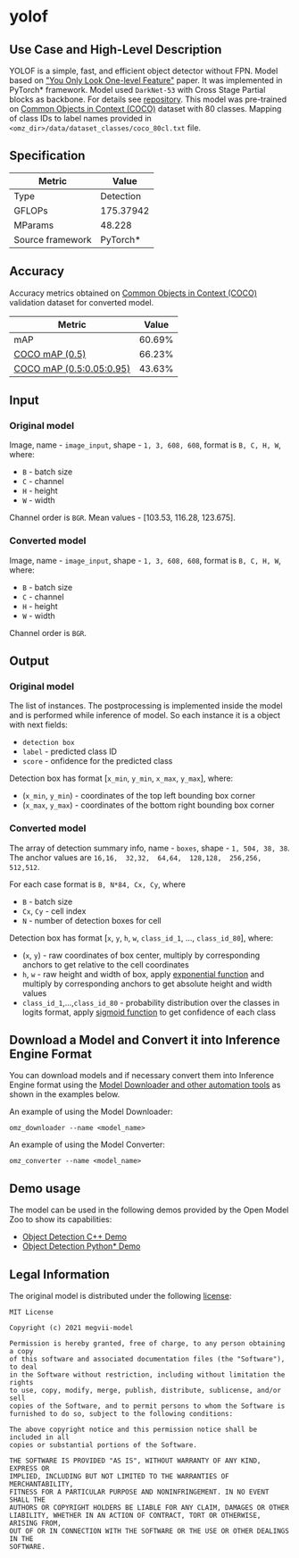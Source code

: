 # yolof

## Use Case and High-Level Description

YOLOF is a simple, fast, and efficient object detector without FPN. Model based on ["You Only Look One-level Feature"](https://arxiv.org/abs/2103.09460) paper. It was implemented in PyTorch\* framework. Model used `DarkNet-53` with Cross Stage Partial blocks as backbone. For details see [repository](https://github.com/megvii-model/YOLOF). This model was pre-trained on [Common Objects in Context (COCO)](https://cocodataset.org/#home) dataset with 80 classes. Mapping of class IDs to label names provided in `<omz_dir>/data/dataset_classes/coco_80cl.txt` file.

## Specification

| Metric            | Value         |
|-------------------|---------------|
| Type              | Detection     |
| GFLOPs            | 175.37942     |
| MParams           | 48.228        |
| Source framework  | PyTorch\*     |

## Accuracy

Accuracy metrics obtained on [Common Objects in Context (COCO)](https://cocodataset.org/#home) validation dataset for converted model.

| Metric                                                                | Value  |
| --------------------------------------------------------------------- | -------|
| mAP                                                                   | 60.69% |
| [COCO mAP (0.5)](https://cocodataset.org/#detection-eval)             | 66.23% |
| [COCO mAP (0.5:0.05:0.95)](https://cocodataset.org/#detection-eval)   | 43.63% |

## Input

### Original model

Image, name - `image_input`, shape - `1, 3, 608, 608`, format is `B, C, H, W`, where:

- `B` - batch size
- `C` - channel
- `H` - height
- `W` - width

Channel order is `BGR`.
Mean values - [103.53, 116.28, 123.675].

### Converted model

Image, name - `image_input`, shape - `1, 3, 608, 608`, format is `B, C, H, W`, where:

- `B` - batch size
- `C` - channel
- `H` - height
- `W` - width

Channel order is `BGR`.

## Output

### Original model

The list of instances. The postprocessing is implemented inside the model and is performed while inference of model. So each instance it is a object with next fields:
- `detection box`
- `label` - predicted class ID
- `score` - onfidence for the predicted class

Detection box has format [`x_min`, `y_min`, `x_max`, `y_max`], where:

- (`x_min`, `y_min`) - coordinates of the top left bounding box corner
- (`x_max`, `y_max`) - coordinates of the bottom right bounding box corner

### Converted model

The array of detection summary info, name - `boxes`, shape - `1, 504, 38, 38`. The anchor values are `16,16,  32,32,  64,64,  128,128,  256,256,  512,512`.

For each case format is `B, N*84, Cx, Cy`, where

- `B` - batch size
- `Cx`, `Cy` - cell index
- `N` - number of detection boxes for cell

Detection box has format [`x`, `y`, `h`, `w`, `class_id_1`, ..., `class_id_80`], where:

- (`x`, `y`) - raw coordinates of box center, multiply by corresponding anchors to get relative to the cell coordinates
- `h`, `w` - raw height and width of box, apply [exponential function](https://en.wikipedia.org/wiki/Exponential_function) and multiply by corresponding anchors to get absolute height and width values
- `class_id_1`,...,`class_id_80` - probability distribution over the classes in logits format, apply [sigmoid function](https://en.wikipedia.org/wiki/Sigmoid_function) to get confidence of each class


## Download a Model and Convert it into Inference Engine Format

You can download models and if necessary convert them into Inference Engine format using the [Model Downloader and other automation tools](../../../tools/model_tools/README.md) as shown in the examples below.

An example of using the Model Downloader:
```
omz_downloader --name <model_name>
```

An example of using the Model Converter:
```
omz_converter --name <model_name>
```

## Demo usage

The model can be used in the following demos provided by the Open Model Zoo to show its capabilities:

* [Object Detection C++ Demo](../../../demos/object_detection_demo/cpp/README.md)
* [Object Detection Python\* Demo](../../../demos/object_detection_demo/python/README.md)

## Legal Information

The original model is distributed under the following
[license](https://raw.githubusercontent.com/megvii-model/YOLOF/main/LICENSE):

```
MIT License

Copyright (c) 2021 megvii-model

Permission is hereby granted, free of charge, to any person obtaining a copy
of this software and associated documentation files (the "Software"), to deal
in the Software without restriction, including without limitation the rights
to use, copy, modify, merge, publish, distribute, sublicense, and/or sell
copies of the Software, and to permit persons to whom the Software is
furnished to do so, subject to the following conditions:

The above copyright notice and this permission notice shall be included in all
copies or substantial portions of the Software.

THE SOFTWARE IS PROVIDED "AS IS", WITHOUT WARRANTY OF ANY KIND, EXPRESS OR
IMPLIED, INCLUDING BUT NOT LIMITED TO THE WARRANTIES OF MERCHANTABILITY,
FITNESS FOR A PARTICULAR PURPOSE AND NONINFRINGEMENT. IN NO EVENT SHALL THE
AUTHORS OR COPYRIGHT HOLDERS BE LIABLE FOR ANY CLAIM, DAMAGES OR OTHER
LIABILITY, WHETHER IN AN ACTION OF CONTRACT, TORT OR OTHERWISE, ARISING FROM,
OUT OF OR IN CONNECTION WITH THE SOFTWARE OR THE USE OR OTHER DEALINGS IN THE
SOFTWARE.
```
